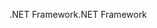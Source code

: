 <span data-ttu-id="4d4fd-101">.NET Framework</span><span class="sxs-lookup"><span data-stu-id="4d4fd-101">.NET Framework</span></span>